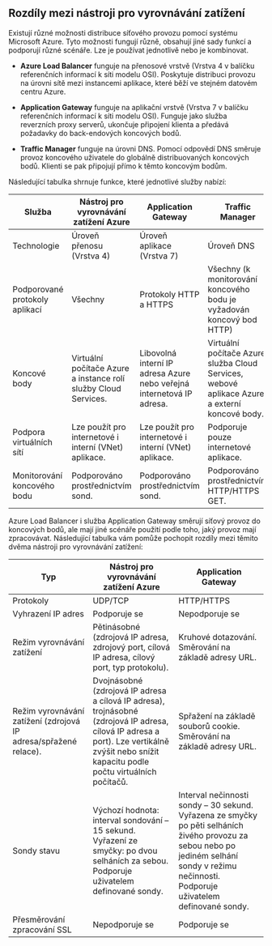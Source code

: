 ## <a name="load-balancer-differences"></a>Rozdíly mezi nástroji pro vyrovnávání zatížení

Existují různé možnosti distribuce síťového provozu pomocí systému Microsoft Azure. Tyto možnosti fungují různě, obsahují jiné sady funkcí a podporují různé scénáře. Lze je používat jednotlivě nebo je kombinovat.

- **Azure Load Balancer** funguje na přenosové vrstvě (Vrstva 4 v balíčku referenčních informací k síti modelu OSI). Poskytuje distribuci provozu na úrovni sítě mezi instancemi aplikace, které běží ve stejném datovém centru Azure.

- **Application Gateway** funguje na aplikační vrstvě (Vrstva 7 v balíčku referenčních informací k síti modelu OSI). Funguje jako služba reverzních proxy serverů, ukončuje připojení klienta a předává požadavky do back-endových koncových bodů.

- **Traffic Manager** funguje na úrovni DNS.  Pomocí odpovědí DNS směruje provoz koncového uživatele do globálně distribuovaných koncových bodů. Klienti se pak připojují přímo k těmto koncovým bodům.

Následující tabulka shrnuje funkce, které jednotlivé služby nabízí:

| Služba | Nástroj pro vyrovnávání zatížení Azure | Application Gateway | Traffic Manager |
|---|---|---|---|
|Technologie| Úroveň přenosu (Vrstva 4) | Úroveň aplikace (Vrstva 7) | Úroveň DNS |
| Podporované protokoly aplikací | Všechny | Protokoly HTTP a HTTPS |  Všechny (k monitorování koncového bodu je vyžadován koncový bod HTTP) |
| Koncové body | Virtuální počítače Azure a instance rolí služby Cloud Services. | Libovolná interní IP adresa Azure nebo veřejná internetová IP adresa. | Virtuální počítače Azure, služba Cloud Services, webové aplikace Azure a externí koncové body. |
| Podpora virtuálních sítí | Lze použít pro internetové i interní (VNet) aplikace. | Lze použít pro internetové i interní (VNet) aplikace. |    Podporuje pouze internetové aplikace. |
Monitorování koncového bodu | Podporováno prostřednictvím sond. | Podporováno prostřednictvím sond. | Podporováno prostřednictvím HTTP/HTTPS GET. | 

Azure Load Balancer i služba Application Gateway směrují síťový provoz do koncových bodů, ale mají jiné scénáře použití podle toho, jaký provoz mají zpracovávat. Následující tabulka vám pomůže pochopit rozdíly mezi těmito dvěma nástroji pro vyrovnávání zatížení:

| Typ | Nástroj pro vyrovnávání zatížení Azure | Application Gateway |
|---|---|---|
| Protokoly | UDP/TCP | HTTP/HTTPS |
| Vyhrazení IP adres | Podporuje se | Nepodporuje se | 
| Režim vyrovnávání zatížení | Pětinásobné (zdrojová IP adresa, zdrojový port, cílová IP adresa, cílový port, typ protokolu). | Kruhové dotazování.<br>Směrování na základě adresy URL. | 
| Režim vyrovnávání zatížení (zdrojová IP adresa/spřažené relace). |  Dvojnásobné (zdrojová IP adresa a cílová IP adresa), trojnásobné (zdrojová IP adresa, cílová IP adresa a port). Lze vertikálně zvýšit nebo snížit kapacitu podle počtu virtuálních počítačů. | Spřažení na základě souborů cookie.<br>Směrování na základě adresy URL. |
| Sondy stavu | Výchozí hodnota: interval sondování – 15 sekund. Vyřazení ze smyčky: po dvou selháních za sebou. Podporuje uživatelem definované sondy. | Interval nečinnosti sondy – 30 sekund. Vyřazena ze smyčky po pěti selháních živého provozu za sebou nebo po jediném selhání sondy v režimu nečinnosti. Podporuje uživatelem definované sondy. | 
| Přesměrování zpracování SSL | Nepodporuje se | Podporuje se | 
  

<!--HONumber=Oct16_HO3-->


